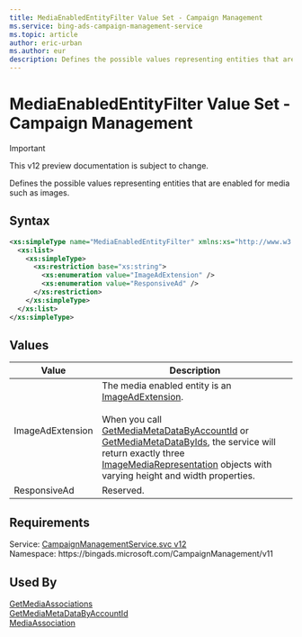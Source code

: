 ```yaml
---
title: MediaEnabledEntityFilter Value Set - Campaign Management
ms.service: bing-ads-campaign-management-service
ms.topic: article
author: eric-urban
ms.author: eur
description: Defines the possible values representing entities that are enabled for media such as images.
---
```

# MediaEnabledEntityFilter Value Set - Campaign Management

> [!IMPORTANT]
> This v12 preview documentation is subject to change.

Defines the possible values representing entities that are enabled for media such as images.

## Syntax
```xml
<xs:simpleType name="MediaEnabledEntityFilter" xmlns:xs="http://www.w3.org/2001/XMLSchema">
  <xs:list>
    <xs:simpleType>
      <xs:restriction base="xs:string">
        <xs:enumeration value="ImageAdExtension" />
        <xs:enumeration value="ResponsiveAd" />
      </xs:restriction>
    </xs:simpleType>
  </xs:list>
</xs:simpleType>
```

## <a name="values"></a>Values

|Value|Description|
|-----------|---------------|
|<a name="imageadextension"></a>ImageAdExtension|The media enabled entity is an [ImageAdExtension](../campaign-management-service/imageadextension.md).<br /><br />When you call [GetMediaMetaDataByAccountId](../campaign-management-service/getmediametadatabyaccountid.md) or [GetMediaMetaDataByIds](../campaign-management-service/getmediametadatabyids.md), the service will return exactly three [ImageMediaRepresentation](../campaign-management-service/imagemediarepresentation.md) objects with varying height and width properties.|
|<a name="responsivead"></a>ResponsiveAd|Reserved.|

## Requirements
Service: [CampaignManagementService.svc v12](https://campaign.api.bingads.microsoft.com/Api/Advertiser/CampaignManagement/v11/CampaignManagementService.svc)  
Namespace: https\://bingads.microsoft.com/CampaignManagement/v11  

## Used By
[GetMediaAssociations](getmediaassociations.md)  
[GetMediaMetaDataByAccountId](getmediametadatabyaccountid.md)  
[MediaAssociation](mediaassociation.md)  
